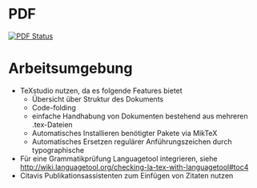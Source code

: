 # PDF

[![PDF Status](https://www.sharelatex.com/github/repos/Alexander-Wilms/LaTeX-testing/builds/latest/badge.svg)](https://www.sharelatex.com/github/repos/Alexander-Wilms/LaTeX-testing/builds/latest/output.pdf)

# Arbeitsumgebung
* TeXstudio nutzen, da es folgende Features bietet
  * Übersicht über Struktur des Dokuments
  * Code-folding
  * einfache Handhabung von Dokumenten bestehend aus mehreren .tex-Dateien
  * Automatisches Installieren benötigter Pakete via MikTeX
  * Automatisches Ersetzen regulärer Anführungszeichen durch typographische
* Für eine Grammatikprüfung Languagetool integrieren, siehe http://wiki.languagetool.org/checking-la-tex-with-languagetool#toc4
* Citavis Publikationsassistenten zum Einfügen von Zitaten nutzen
